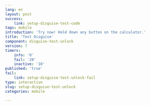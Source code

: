 ```yaml
---
lang: en
layout: post
success:
    link: setup-disguise-test-code
tags: mobile
introduction: 'Try now! Hold down any button on the calculator.'
title: 'Test Disguise'
component: disguise-test-unlock
version: 7
timers:
    info: '0'
    fail: '20'
    inactive: '10'
published: 'true'
fail:
    link: setup-disguise-test-unlock-fail
type: interactive
slug: setup-disguise-test-unlock
categories: mobile

---
```


